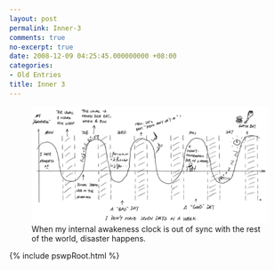```yaml
---
layout: post
permalink: Inner-3
comments: true
no-excerpt: true
date: 2008-12-09 04:25:45.000000000 +08:00
categories:
- Old Entries
title: Inner 3
---
```


<div class="imgDisplayS" style="max-width: 600px;" itemscope itemtype="http://schema.org/ImageGallery">
  <figure itemprop="associatedMedia" itemscope itemtype="http://schema.org/ImageObject">
    <a href="/assets/old/Inner3-1840x911.jpg" itemprop="contentUrl" data-size="1840x911" >
    <img src="/assets/old/Inner3-600x297.jpg" itemprop="thumbnail" 
      title="When my internal awakeness clock is out of sync with the rest of the world, disaster happens." 
      alt="When my internal awakeness clock is out of sync with the rest of the world, disaster happens." />
    </a>
    <figcaption itemprop="caption description">When my internal awakeness clock is out of sync with the rest of the world, disaster happens.</figcaption>
  </figure>
</div>

{% include pswpRoot.html %}

